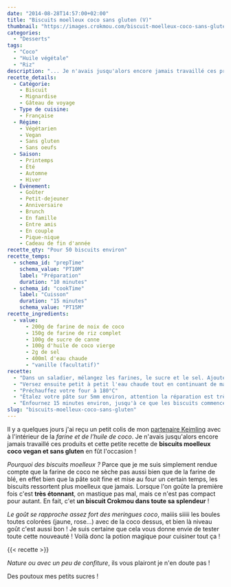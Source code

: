 ```yaml
---
date: "2014-08-28T14:57:00+02:00"
title: "Biscuits moelleux coco sans gluten (V)"
thumbnail: "https://images.crokmou.com/biscuit-moelleux-coco-sans-gluten-1.jpg"
categories:
  - "Desserts"
tags:
  - "Coco"
  - "Huile végétale"
  - "Riz"
description: "... Je n'avais jusqu'alors encore jamais travaillé ces produits et cette petite recette de biscuits moelleux coco sans gluten et vegan en fût l'occasion !"
recette_details:
  - Catégorie:
    - Biscuit
    - Mignardise
    - Gâteau de voyage
  - Type de cuisine:
    - Française
  - Régime:
    - Végétarien
    - Vegan
    - Sans gluten
    - Sans oeufs
  - Saison:
    - Printemps
    - Été
    - Automne
    - Hiver
  - Évènement:
    - Goûter
    - Petit-dejeuner
    - Anniversaire
    - Brunch
    - En famille
    - Entre amis
    - En couple
    - Pique-nique
    - Cadeau de fin d'année
recette_qty: "Pour 50 biscuits environ"
recette_temps:
  - schema_id: "prepTime"
    schema_value: "PT10M"
    label: "Préparation"
    duration: "10 minutes"
  - schema_id: "cookTime"
    label: "Cuisson"
    duration: "15 minutes"
    schema_value: "PT15M"
recette_ingredients:
  - value:
      - 200g de farine de noix de coco
      - 150g de farine de riz complet
      - 100g de sucre de canne
      - 100g d'huile de coco vierge
      - 2g de sel
      - 400ml d'eau chaude
      - "vanille (facultatif)"
recette:
  - "Dans un saladier, mélangez les farines, le sucre et le sel. Ajoutez ensuite l'huile de coco et pétrissez le tout avec les doigts."
  - "Versez ensuite petit à petit l'eau chaude tout en continuant de malaxer votre pâte. Celle-ci doit former une boule un peu friable, il est possible que vous n'ayez pas besoin de toute l'eau."
  - "Préchauffez votre four à 180°C"
  - "Étalez votre pâte sur 5mm environ, attention la réparation est très difficile à manier, pour ma part j'étale d'abord avec la paume de la main puis au rouleau (on voit petit à petit que cela s'étale mieux dans un sens que dans l'autre). A l'aide d'emporte-pièces, découpez vos biscuits et déposez les sur une plaque à four préalablement recouverte de papier sulfurisé. Continuez jusqu'à ce qu'il n'y ai plus de pâte."
  - "Enfournez 15 minutes environ, jusqu'à ce que les biscuits commencent à dorer puis retirer du four et laissez refroidir sur une grille. Dégustez avec un bon petit thé et les yeux fermés, vous verrez les saveurs vont faire que vos vacances au soleil vous reviendrons en mémoire !"
slug: "biscuits-moelleux-coco-sans-gluten"
---
```


Il y a quelques jours j'ai reçu un petit colis de mon [partenaire Keimling](https://crokmou.com/2014/08/keimling-specialiste-du-raw-food-concours/) avec à l'intérieur de la *farine et de l'huile de coco*. Je n'avais jusqu'alors encore jamais travaillé ces produits et cette petite recette de **biscuits moelleux coco vegan et sans gluten** en fût l'occasion ! 

*Pourquoi des biscuits moelleux ?* Parce que je me suis simplement rendue compte que la farine de coco ne sèche pas aussi bien que de la farine de blé, en effet bien que la pâte soit fine et mise au four un certain temps, les biscuits ressortent plus moelleux que jamais. Lorsque l'on goûte la première fois c'est **très étonnant**, on mastique pas mal, mais ce n'est pas compact pour autant. En fait, c'et **un biscuit Crokmou dans toute sa splendeur** ! 

*Le goût se rapproche assez fort des meringues coco*, maiiis siiiii les boules toutes colorées (jaune, rose...) avec de la coco dessus, et bien là niveau goût c'est aussi bon ! Je suis certaine que cela vous donne envie de tester toute cette nouveauté ! Voilà donc la potion magique pour cuisiner tout ça !

{{< recette >}}

*Nature ou avec un peu de confiture*, ils vous plairont je n'en doute pas ! 

Des poutoux mes petits sucres !
